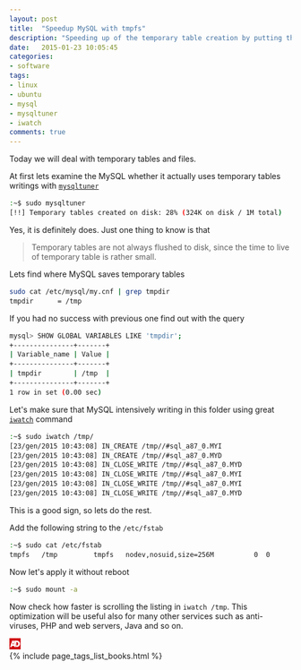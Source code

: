 ```yaml
---
layout: post
title:  "Speedup MySQL with tmpfs"
description: "Speeding up of the temporary table creation by putting the temp dir in RAM"
date:   2015-01-23 10:05:45
categories:
- software
tags:
- linux
- ubuntu
- mysql
- mysqltuner
- iwatch
comments: true
---
```


Today we will deal with temporary tables and files. 

At first lets examine the MySQL whether it actually uses temporary tables writings with [`mysqltuner`](https://mysqltuner.com/)

```bash
:~$ sudo mysqltuner
[!!] Temporary tables created on disk: 28% (324K on disk / 1M total)
```

Yes, it is definitely does. Just one thing to know is that

> Temporary tables are not always flushed to disk, since the time to live of temporary table is rather small.   

Lets find where MySQL saves temporary tables 

```bash
sudo cat /etc/mysql/my.cnf | grep tmpdir
tmpdir		= /tmp
```

If you had no success with previous one find out with the query  

```bash
mysql> SHOW GLOBAL VARIABLES LIKE 'tmpdir';
+---------------+-------+
| Variable_name | Value |
+---------------+-------+
| tmpdir        | /tmp  |
+---------------+-------+
1 row in set (0.00 sec)
```

Let's make sure that MySQL intensively writing in this folder using great [`iwatch`](https://iwatch.sourceforge.net/index.html) command

```bash
:~$ sudo iwatch /tmp/
[23/gen/2015 10:43:08] IN_CREATE /tmp//#sql_a87_0.MYI
[23/gen/2015 10:43:08] IN_CREATE /tmp//#sql_a87_0.MYD
[23/gen/2015 10:43:08] IN_CLOSE_WRITE /tmp//#sql_a87_0.MYD
[23/gen/2015 10:43:08] IN_CLOSE_WRITE /tmp//#sql_a87_0.MYI
[23/gen/2015 10:43:08] IN_CLOSE_WRITE /tmp//#sql_a87_0.MYI
[23/gen/2015 10:43:08] IN_CLOSE_WRITE /tmp//#sql_a87_0.MYD
```

This is a good sign, so lets do the rest. 

Add the following string to the `/etc/fstab`

```bash
:~$ sudo cat /etc/fstab
tmpfs   /tmp         tmpfs   nodev,nosuid,size=256M          0  0
```

Now let's apply it without reboot

```bash
:~$ sudo mount -a
```

Now check how faster is scrolling the listing in `iwatch /tmp`. 
This optimization will be useful also for many other services such as anti-viruses, PHP and web servers, Java and so on. 

<div>
  <img id="ads_logo" alt="ads" src="/public/images/ads.png" style="max-width: 20px;" />
  <div class="image-grid">
    {% include page_tags_list_books.html %}
  </div>
</div>
